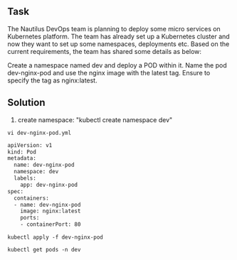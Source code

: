## Task
The Nautilus DevOps team is planning to deploy some micro services on 
Kubernetes platform. The team has already set up a Kubernetes cluster 
and now they want to set up some namespaces, deployments etc. Based on 
the current requirements, the team has shared some details as below:

Create a namespace named dev and deploy a POD within it. Name the pod 
dev-nginx-pod and use the nginx image with the latest tag. Ensure to 
specify the tag as nginx:latest.


## Solution

1. create namespace: "kubectl create namespace dev"

```vi dev-nginx-pod.yml```


```bash
apiVersion: v1
kind: Pod
metadata:
  name: dev-nginx-pod 
  namespace: dev
  labels:
    app: dev-nginx-pod
spec:  
  containers:
  - name: dev-nginx-pod   
    image: nginx:latest
    ports:  
    - containerPort: 80
```

```kubectl apply -f dev-nginx-pod```

```kubectl get pods -n dev```
